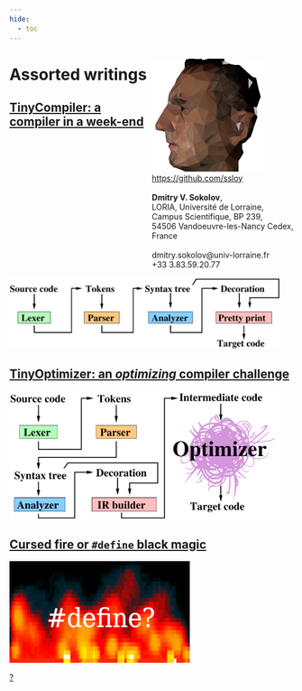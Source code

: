 ```yaml
---
hide:
  - toc
---
```


<p  style="float: right">
<a href="https://github.com/ssloy">
<img src="haqreu200px.png" /><br/>
https://github.com/ssloy</a>
<br/>&nbsp<br/>
<b>Dmitry V. Sokolov</b>,
<br/>
LORIA, Université de Lorraine, <br/> Campus Scientifique, BP 239, <br/>54506 Vandoeuvre-les-Nancy Cedex, <br/>France
<br/>&nbsp<br/>
dmitry.sokolov@univ-lorraine.fr<br/>
+33 3.83.59.20.77
<br/>
</p>


# Assorted writings

## [TinyCompiler: a compiler in a week-end](tinycompiler/index.md)
[<img src="tinycompiler/home/compiler.png" width="480">](tinycompiler/index.md)

## [TinyOptimizer: an *optimizing* compiler challenge](tinyoptimizer/index.md)
[<img src="tinyoptimizer/home/tinyoptimizer.png" width="480">](tinyoptimizer/index.md)


## [Cursed fire or `#define` black magic](strange/cursed-fire.md)
[![](strange/cursed-fire/define-320.png)](strange/cursed-fire.md)

[?](tinyrenderer/index.md)

